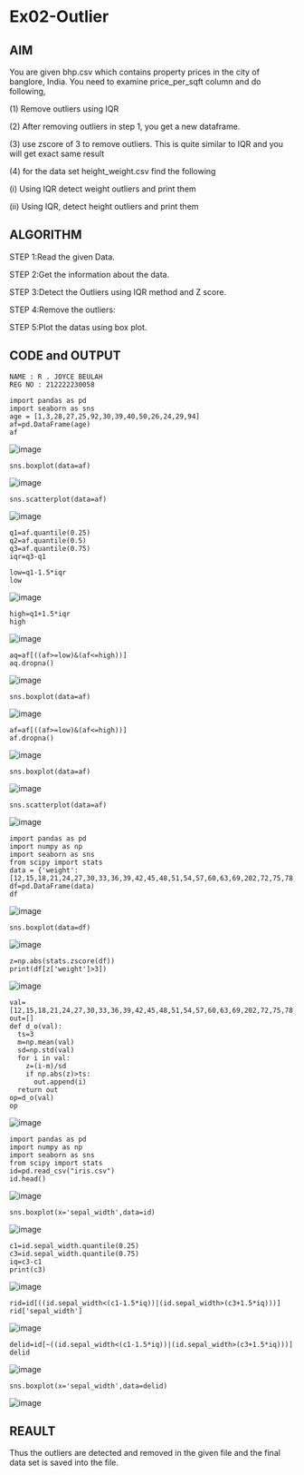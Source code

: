 # Ex02-Outlier

## AIM
You are given bhp.csv which contains property prices in the city of banglore, India. You need to examine price_per_sqft column and do following,

(1) Remove outliers using IQR

(2) After removing outliers in step 1, you get a new dataframe.

(3) use zscore of 3 to remove outliers. This is quite similar to IQR and you will get exact same result

(4) for the data set height_weight.csv find the following

(i) Using IQR detect weight outliers and print them

(ii) Using IQR, detect height outliers and print them

 ## ALGORITHM

STEP 1:Read the given Data.

STEP 2:Get the information about the data.

STEP 3:Detect the Outliers using IQR method and Z score.

STEP 4:Remove the outliers:

STEP 5:Plot the datas using box plot.

## CODE and OUTPUT

```
NAME : R . JOYCE BEULAH
REG NO : 212222230058
```
```
import pandas as pd
import seaborn as sns
age = [1,3,28,27,25,92,30,39,40,50,26,24,29,94]
af=pd.DataFrame(age)
af
```
![image](https://github.com/JoyceBeulah/ODD2023---Datascience---Ex-02/assets/118343698/fc5ee52e-bff9-4d8f-a227-e4af36ca806b)
```
sns.boxplot(data=af)
```
![image](https://github.com/JoyceBeulah/ODD2023---Datascience---Ex-02/assets/118343698/86757d54-2800-4145-83be-8469fc6409d7)
```
sns.scatterplot(data=af)
```
![image](https://github.com/JoyceBeulah/ODD2023---Datascience---Ex-02/assets/118343698/731221cf-84e2-4965-b847-4957c262b369)
```
q1=af.quantile(0.25)
q2=af.quantile(0.5)
q3=af.quantile(0.75)
iqr=q3-q1
```
```
low=q1-1.5*iqr
low
```
![image](https://github.com/JoyceBeulah/ODD2023---Datascience---Ex-02/assets/118343698/5182e987-1315-4d11-94bb-6816759a2cfc)
```
high=q1+1.5*iqr
high
```
![image](https://github.com/JoyceBeulah/ODD2023---Datascience---Ex-02/assets/118343698/068e10f9-81ec-44d3-b682-309490077ac3)
```
aq=af[((af>=low)&(af<=high))]
aq.dropna()
```
![image](https://github.com/JoyceBeulah/ODD2023---Datascience---Ex-02/assets/118343698/dcdc02f3-1422-448b-a1f3-d0797639246f)
```
sns.boxplot(data=af)
```
![image](https://github.com/JoyceBeulah/ODD2023---Datascience---Ex-02/assets/118343698/dae83b78-aaee-4a88-862c-6a1daf2e00b8)
```
af=af[((af>=low)&(af<=high))]
af.dropna()
```
![image](https://github.com/JoyceBeulah/ODD2023---Datascience---Ex-02/assets/118343698/d1ae90a2-4c84-4d67-bcf4-2c69822d5611)
```
sns.boxplot(data=af)
```
![image](https://github.com/JoyceBeulah/ODD2023---Datascience---Ex-02/assets/118343698/26452a5d-e3e0-4e84-b96d-f9c689db7da7)
```
sns.scatterplot(data=af)
```
![image](https://github.com/JoyceBeulah/ODD2023---Datascience---Ex-02/assets/118343698/afcfc1b9-121e-4602-8a2f-b8ba1b49ac3b)
```
import pandas as pd
import numpy as np
import seaborn as sns
from scipy import stats
data = {'weight':[12,15,18,21,24,27,30,33,36,39,42,45,48,51,54,57,60,63,69,202,72,75,78,81,84,232,87,90,93,96,99,258]}
df=pd.DataFrame(data)
df
```
![image](https://github.com/JoyceBeulah/ODD2023---Datascience---Ex-02/assets/118343698/fa6325fd-4c19-408a-89fd-4d68be364368)
```
sns.boxplot(data=df)
```
![image](https://github.com/JoyceBeulah/ODD2023---Datascience---Ex-02/assets/118343698/8c0ea42e-7c4f-47e0-9564-5b7cd6c29dae)
```
z=np.abs(stats.zscore(df))
print(df[z['weight']>3])
```
![image](https://github.com/JoyceBeulah/ODD2023---Datascience---Ex-02/assets/118343698/ad57ba39-0c68-4d0e-a325-accf17704636)
```
val=[12,15,18,21,24,27,30,33,36,39,42,45,48,51,54,57,60,63,69,202,72,75,78,81,84,232,87,90,93,96,99,258]
out=[]
def d_o(val):
  ts=3
  m=np.mean(val)
  sd=np.std(val)
  for i in val:
    z=(i-m)/sd
    if np.abs(z)>ts:
      out.append(i)
  return out
op=d_o(val)
op
```
![image](https://github.com/JoyceBeulah/ODD2023---Datascience---Ex-02/assets/118343698/ec8fe698-d4ba-4a26-941b-177d2f3ff9b6)
```
import pandas as pd
import numpy as np
import seaborn as sns
from scipy import stats
id=pd.read_csv("iris.csv")
id.head()
```
![image](https://github.com/JoyceBeulah/ODD2023---Datascience---Ex-02/assets/118343698/98f65fba-1bf4-464d-ba9b-da1bc3a9ce1e)
```
sns.boxplot(x='sepal_width',data=id)
```
![image](https://github.com/JoyceBeulah/ODD2023---Datascience---Ex-02/assets/118343698/722ac426-969f-4ec4-a6a1-8c8079353268)
```
c1=id.sepal_width.quantile(0.25)
c3=id.sepal_width.quantile(0.75)
iq=c3-c1
print(c3)
```
![image](https://github.com/JoyceBeulah/ODD2023---Datascience---Ex-02/assets/118343698/c920c8a9-0bb7-4a99-a56d-64cf916e8f48)
```
rid=id[((id.sepal_width<(c1-1.5*iq))|(id.sepal_width>(c3+1.5*iq)))]
rid['sepal_width']
```
![image](https://github.com/JoyceBeulah/ODD2023---Datascience---Ex-02/assets/118343698/d6606411-9bde-429c-9baf-35091efb1f37)
```
delid=id[~((id.sepal_width<(c1-1.5*iq))|(id.sepal_width>(c3+1.5*iq)))]
delid
```
![image](https://github.com/JoyceBeulah/ODD2023---Datascience---Ex-02/assets/118343698/e7fd2d0d-0cde-4a63-a6d3-e6eae5b78c63)
```
sns.boxplot(x='sepal_width',data=delid)
```
![image](https://github.com/JoyceBeulah/ODD2023---Datascience---Ex-02/assets/118343698/acc0a270-82ca-44f8-8a92-efdd79fa6a17)

## REAULT
Thus the outliers are detected and removed in the given file and the final data set is saved into the file.
